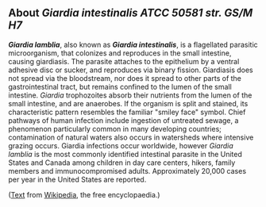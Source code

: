 About *Giardia intestinalis ATCC 50581 str. GS/M H7* 
----------------------------------------------------



***Giardia lamblia***, also known as ***Giardia intestinalis***, is a
flagellated parasitic microorganism, that colonizes and reproduces in
the small intestine, causing giardiasis. The parasite attaches to the
epithelium by a ventral adhesive disc or sucker, and reproduces via
binary fission. Giardiasis does not spread via the bloodstream, nor does
it spread to other parts of the gastrointestinal tract, but remains
confined to the lumen of the small intestine. *Giardia* trophozoites
absorb their nutrients from the lumen of the small intestine, and are
anaerobes. If the organism is split and stained, its characteristic
pattern resembles the familiar \"smiley face\" symbol. Chief pathways of
human infection include ingestion of untreated sewage, a phenomenon
particularly common in many developing countries; contamination of
natural waters also occurs in watersheds where intensive grazing occurs.
Giardia infections occur worldwide, however *Giardia lamblia* is the
most commonly identified intestinal parasite in the United States and
Canada among children in day care centers, hikers, family members and
immunocompromised adults. Approximately 20,000 cases per year in the
United States are reported.

([Text](https://en.wikipedia.org/wiki/Giardia_lamblia) from
[Wikipedia](http://en.wikipedia.org/), the free encyclopaedia.)
